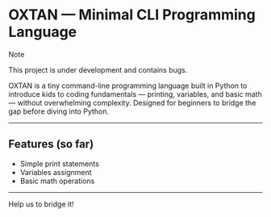 # OXTAN — Minimal CLI Programming Language

> [!NOTE] 
> This project is under development and contains bugs.

OXTAN is a tiny command-line programming language built in Python to introduce kids to coding fundamentals — printing, variables, and basic math — without overwhelming complexity.
Designed for beginners to bridge the gap before diving into Python.

---

## Features (so far)
- Simple print statements
- Variables assignment
- Basic math operations
---

Help us to bridge it!
